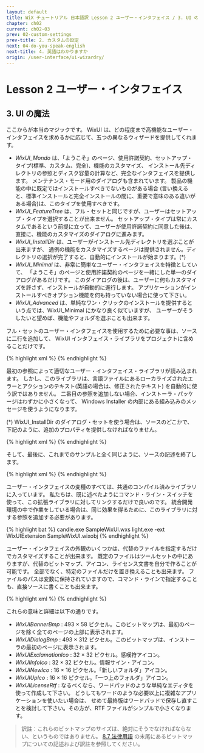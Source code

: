 ```yaml
---
layout: default
title: WiX チュートリアル 日本語訳 Lesson 2 ユーザー・インタフェイス / 3. UI の魔法
chapter: ch02
current: ch02-03
prev: 02-custom-settings
prev-title: 2. カスタムの設定
next: 04-do-you-speak-english
next-title: 4. 英語はわかりますか
origin: /user-interface/ui-wizardry/
---
```

# Lesson 2 ユーザー・インタフェイス

## 3. UI の魔法

ここからが本当のマジックです。
WixUI は、どの程度まで高機能なユーザー・インタフェイスを求めるかに応じて、五つの異なるウィザードを提供してくれます。

- *WixUI_Mondo* は、「ようこそ」のページ、使用許諾契約、セットアップ・タイプ(標準、カスタム、完全)、機能のカスタマイズ、
  インストール先ディレクトリの参照とディスク容量の計算など、完全なインタフェイスを提供します。
  メンテナンス・モード用のダイアログも含まれています。
  製品の機能の中に既定ではインストールすべきでないものがある場合
  (言い換えると、標準インストールと完全インストールの間に、重要で意味のある違いがある場合)は、このタイプを使用すべきです。
- *WixUI_FeatureTree* は、フル・セットと同じですが、ユーザーはセットアップ・タイプを選択することが出来ません。
  セットアップ・タイプは常にカスタムであるという前提に立って、ユーザーが使用許諾契約に同意した後は、
  直接に、機能のカスタマイズのダイアログに進みます。
- *WixUI_InstallDir* は、ユーザーがインストール先ディレクトリを選ぶことが出来ますが、
  通例の機能をカスタマイズするページは提供されません。ディレクトリの選択が完了すると、自動的にインストールが始まります。(\*)
- *WixUI_Minimal* は、非常に簡単なユーザー・インタフェイスを特徴としていて、
  「ようこそ」のページと使用許諾契約のページを一緒にした単一のダイアログがあるだけです。
  このダイアログの後は、ユーザーに何もカスタマイズを許さず、インストールが自動的に進行します。
  アプリケーションがインストールすべきオプション機能を何も持っていない場合に使って下さい。
- *WixUI_Advanced* は、単純なワン・クリックのインストールを提供するという点では、WixUI_Minimal にかなり良く似ていますが、
  ユーザーがそうしたいと望めば、機能やフォルダを選ぶことも出来ます。

フル・セットのユーザー・インタフェイスを使用するために必要な事は、ソースに二行を追加して、
WixUI インタフェイス・ライブラリをプロジェクトに含めることだけです。

{% highlight xml %}
    <UIRef Id="WixUI_Mondo" />
    <UIRef Id="WixUI_ErrorProgressText" />
{% endhighlight %}

最初の参照によって適切なユーザー・インタフェイス・ライブラリが読み込まれます。
しかし、このライブラリは、言語ファイルにあるローカライズされたエラーとアクションのテキスト(英語の場合は、修正されたテキスト)
を自動的に使う訳ではありません。
二番目の参照を追加しない場合、インストーラ・パッケージはわずかに小さくなって、
Windows Installer の内部にある組み込みのメッセージを使うようになります。

(\*) WixUI_InstallDir のダイアログ・セットを使う場合は、ソースのどこかで、下記のように、追加のプロパティを提供しなければなりません。

{% highlight xml %}
<Property Id="WIXUI_INSTALLDIR" Value="TOP_LEVEL_DIR" />
{% endhighlight %}

そして、最後に、これまでのサンプルと全く同じように、ソースの記述を終了します。

{% highlight xml %}
    <Icon Id="Hoge10.exe" SourceFile="HogeAppl10.exe" />
  </Product>
</Wix>
{% endhighlight %}

ユーザー・インタフェイスの変種のすべては、共通のコンパイル済みライブラリに入っています。
私たちは、既に述べたようにコマンド・ライン・スイッチを使って、この拡張ライブラリに対してリンクするだけで良いのです。
統合開発環境の中で作業をしている場合は、同じ効果を得るために、このライブラリに対する参照を追加する必要があります。

{% highlight bat %}
candle.exe SampleWixUI.wxs
light.exe -ext WixUIExtension SampleWixUI.wixobj
{% endhighlight %}

ユーザー・インタフェイスの外観のいくつかは、代替のファイルを指定するだけでカスタマイズすることが出来ます。
既定のファイルはツールセットの中にありますが、代替のビットマップ、アイコン、ライセンス文書を自分で作ることが可能です。
全部でなく、特定のファイルだけを置き換えることも出来ます。
ファイルのパスは変数に保持されていますので、コマンド・ラインで指定することも、直接ソースに書くことも出来ます。

{% highlight xml %}
  <WixVariable Id="WixUILicenseRtf" Value="path\License.rtf" />
  <WixVariable Id="WixUIBannerBmp" Value="path\banner.bmp" />
  <WixVariable Id="WixUIDialogBmp" Value="path\dialog.bmp" />
  <WixVariable Id="WixUIExclamationIco" Value="path\exclamation.ico" />
  <WixVariable Id="WixUIInfoIco" Value="path\information.ico" />
  <WixVariable Id="WixUINewIco" Value="path\new.ico" />
  <WixVariable Id="WixUIUpIco" Value="path\up.ico" />
{% endhighlight %}

これらの意味と詳細は以下の通りです。

- *WixUIBannerBmp* : 493 × 58 ピクセル。このビットマップは、最初のページを除く全てのページの上部に表示されます。
- *WixUIDialogBmp* : 493 × 312 ピクセル。このビットマップは、インストーラの最初のページに表示されます。
- *WixUIExclamationIco* : 32 × 32 ピクセル。感嘆符アイコン。
- *WixUIInfoIco* : 32 × 32 ピクセル。情報サイン・アイコン。
- *WixUINewIco* : 16 × 16 ピクセル。「新しいフォルダ」アイコン。
- *WixUIUpIco* : 16 × 16 ピクセル。「一つ上のフォルダ」アイコン。
- *WixUILicenseRtf* : なるべくなら、ワードパッドのような単純なエディタを使って作成して下さい。
  どうしてもワードのような必要以上に複雑なアプリケーションを使いたい場合は、
  せめて最終版はワードパッドで保存し直すことを検討して下さい。その方が、RTF ファイルがシンプルで小さくなります。

> 訳註：これらのビットマップのサイズは、絶対にそうでなければならない、というものではありません。
> [8.7 法律用語](/ch08/07-legalese.html) の末尾にあるビットマップについての記述および訳註を参照してください。
